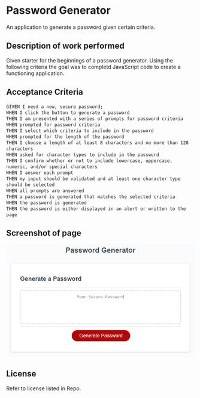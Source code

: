# Password Generator

An application to generate a password given certain criteria.


## Description of work performed

Given starter for the beginnings of a password generator. Using the following criteria the goal was to completd JavaScript code to create a functioning application. 


## Acceptance Criteria
```
GIVEN I need a new, secure password;
WHEN I click the button to generate a password
THEN I am presented with a series of prompts for password criteria
WHEN prompted for password criteria
THEN I select which criteria to include in the password
WHEN prompted for the length of the password
THEN I choose a length of at least 8 characters and no more than 128 characters
WHEN asked for character types to include in the password
THEN I confirm whether or not to include lowercase, uppercase, numeric, and/or special characters
WHEN I answer each prompt
THEN my input should be validated and at least one character type should be selected
WHEN all prompts are answered
THEN a password is generated that matches the selected criteria
WHEN the password is generated
THEN the password is either displayed in an alert or written to the page
```

## Screenshot of page

![Main page for password generator](./Assets/Images/03-javascript-homework-demo.png)


## License

Refer to license listed in Repo.
